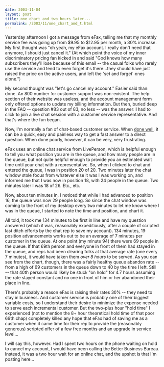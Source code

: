```yaml
---
date: 2003-11-04
layout: post
title: one chart and two hours later...
permalink: /2003/11/one_chart_and_t.html
---
```


Yesterday afternoon I got a message from eFax, telling me that my monthly service fee was going up from $9.95 to $12.95 per month, a 30% increase. My first thought was "oh yeah, my eFax account. I really don't need that anymore, I should just cancel it." (At which point the voice of my inner discriminatory pricing fan kicked in and said "God knows how many subscribers they'll lose because of this email -- the casual folks who rarely use the service and tend to even forget it's there...they should have just raised the price on the active users, and left the 'set and forget' ones alone.")

My second thought was "let's go cancel my account." Easier said than done. An 800 number for customer support was non-existent. The help section of their website was useless, and the account management form only offered options to update my billing information. But then, buried deep in the FAQ -- question #83 out of 83, no less -- was the answer: I had to click to join a live chat session with a customer service representative. And that's where the fun began.

Now, I'm normally a fan of chat-based customer service. When [done well](http://www.llbean.com/), it can be a quick, easy and painless way to get a fast answer to a direct question. When done poorly, however, it can be very, very frustrating.

eFax uses an online chat service from LivePerson, which is helpful enough to tell you what position you are in the queue, and how many people are in the queue, but not quite helpful enough to provide you an estimated wait time until your chat with a representative. So, when I clicked to chat and entered the queue, I was in position 20 of 20. Two minutes later the chat window stole focus from whatever else it was I was working on, and informed me that I was now in position 18, with 24 people in the queue. Two minutes later I was 18 of 26. Etc., etc.

Now, about ten minutes in, I noticed that while I had advanced to position 16, the queue was now 29 people long. So since the chat window was coming to the front of my desktop every two minutes to let me know where I was in the queue, I started to note the time and position, and chart it.

All told, it took me 134 minutes to be first in line and have my question answered (which it was, reasonably expeditiously, after a couple of scripted last ditch efforts by the chat rep to save my account). 134 minutes, 19 position advancements works out to be an average of 7 minutes per customer in the queue. At one point (my minute 94) there were 69 people in the queue. If that 69th person and everyone in front of them had stayed in the queue, and reps had been clearing folks at that average rate (one every 7 minutes), it would have taken them _over 8 hours_ to be served. As you can see from the chart, though, there was a fairly healthy queue abandon rate -- from a high of 69 customers in the queue down to 40 by the time I left. Still -- that 40th person would likely be stuck "on hold" for 4.7 hours assuming the rate stayed constant and no one in front of him or her abandoned their place in line.

There's probably a reason eFax is raising their rates 30% -- they need to stay in business. And customer service is probably one of their biggest variable costs, so I understand their desire to minimize the expense needed to serve each incremental customer. But the two-plus hour "hold time" I experienced (not to mention the 8+ hour theoretical hold time of that poor 69th chap) completely killed any hope that eFax had of saving me as a customer when it came time for their rep to provide the (reasonably generous) scripted offer of a few free months and an upgrade in service level...

I will say this, however. Had I spent two hours on the phone waiting on hold to cancel my account, I would have been calling the Better Business Bureau. Instead, it was a two hour wait for an online chat, and the upshot is that I'm posting here...